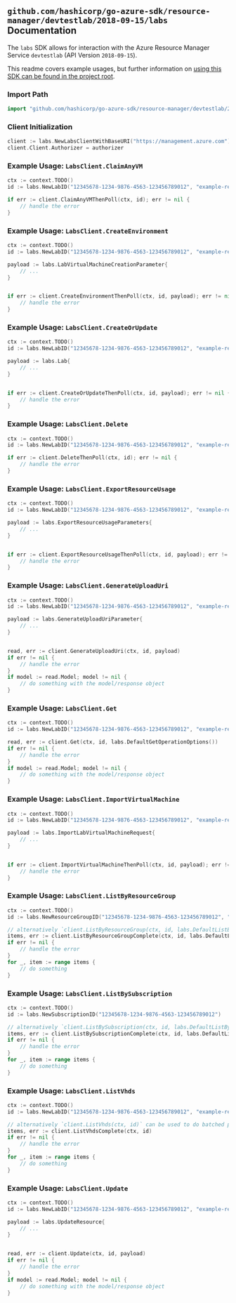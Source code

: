 
## `github.com/hashicorp/go-azure-sdk/resource-manager/devtestlab/2018-09-15/labs` Documentation

The `labs` SDK allows for interaction with the Azure Resource Manager Service `devtestlab` (API Version `2018-09-15`).

This readme covers example usages, but further information on [using this SDK can be found in the project root](https://github.com/hashicorp/go-azure-sdk/tree/main/docs).

### Import Path

```go
import "github.com/hashicorp/go-azure-sdk/resource-manager/devtestlab/2018-09-15/labs"
```


### Client Initialization

```go
client := labs.NewLabsClientWithBaseURI("https://management.azure.com")
client.Client.Authorizer = authorizer
```


### Example Usage: `LabsClient.ClaimAnyVM`

```go
ctx := context.TODO()
id := labs.NewLabID("12345678-1234-9876-4563-123456789012", "example-resource-group", "nameValue")

if err := client.ClaimAnyVMThenPoll(ctx, id); err != nil {
	// handle the error
}
```


### Example Usage: `LabsClient.CreateEnvironment`

```go
ctx := context.TODO()
id := labs.NewLabID("12345678-1234-9876-4563-123456789012", "example-resource-group", "nameValue")

payload := labs.LabVirtualMachineCreationParameter{
	// ...
}


if err := client.CreateEnvironmentThenPoll(ctx, id, payload); err != nil {
	// handle the error
}
```


### Example Usage: `LabsClient.CreateOrUpdate`

```go
ctx := context.TODO()
id := labs.NewLabID("12345678-1234-9876-4563-123456789012", "example-resource-group", "nameValue")

payload := labs.Lab{
	// ...
}


if err := client.CreateOrUpdateThenPoll(ctx, id, payload); err != nil {
	// handle the error
}
```


### Example Usage: `LabsClient.Delete`

```go
ctx := context.TODO()
id := labs.NewLabID("12345678-1234-9876-4563-123456789012", "example-resource-group", "nameValue")

if err := client.DeleteThenPoll(ctx, id); err != nil {
	// handle the error
}
```


### Example Usage: `LabsClient.ExportResourceUsage`

```go
ctx := context.TODO()
id := labs.NewLabID("12345678-1234-9876-4563-123456789012", "example-resource-group", "nameValue")

payload := labs.ExportResourceUsageParameters{
	// ...
}


if err := client.ExportResourceUsageThenPoll(ctx, id, payload); err != nil {
	// handle the error
}
```


### Example Usage: `LabsClient.GenerateUploadUri`

```go
ctx := context.TODO()
id := labs.NewLabID("12345678-1234-9876-4563-123456789012", "example-resource-group", "nameValue")

payload := labs.GenerateUploadUriParameter{
	// ...
}


read, err := client.GenerateUploadUri(ctx, id, payload)
if err != nil {
	// handle the error
}
if model := read.Model; model != nil {
	// do something with the model/response object
}
```


### Example Usage: `LabsClient.Get`

```go
ctx := context.TODO()
id := labs.NewLabID("12345678-1234-9876-4563-123456789012", "example-resource-group", "nameValue")

read, err := client.Get(ctx, id, labs.DefaultGetOperationOptions())
if err != nil {
	// handle the error
}
if model := read.Model; model != nil {
	// do something with the model/response object
}
```


### Example Usage: `LabsClient.ImportVirtualMachine`

```go
ctx := context.TODO()
id := labs.NewLabID("12345678-1234-9876-4563-123456789012", "example-resource-group", "nameValue")

payload := labs.ImportLabVirtualMachineRequest{
	// ...
}


if err := client.ImportVirtualMachineThenPoll(ctx, id, payload); err != nil {
	// handle the error
}
```


### Example Usage: `LabsClient.ListByResourceGroup`

```go
ctx := context.TODO()
id := labs.NewResourceGroupID("12345678-1234-9876-4563-123456789012", "example-resource-group")

// alternatively `client.ListByResourceGroup(ctx, id, labs.DefaultListByResourceGroupOperationOptions())` can be used to do batched pagination
items, err := client.ListByResourceGroupComplete(ctx, id, labs.DefaultListByResourceGroupOperationOptions())
if err != nil {
	// handle the error
}
for _, item := range items {
	// do something
}
```


### Example Usage: `LabsClient.ListBySubscription`

```go
ctx := context.TODO()
id := labs.NewSubscriptionID("12345678-1234-9876-4563-123456789012")

// alternatively `client.ListBySubscription(ctx, id, labs.DefaultListBySubscriptionOperationOptions())` can be used to do batched pagination
items, err := client.ListBySubscriptionComplete(ctx, id, labs.DefaultListBySubscriptionOperationOptions())
if err != nil {
	// handle the error
}
for _, item := range items {
	// do something
}
```


### Example Usage: `LabsClient.ListVhds`

```go
ctx := context.TODO()
id := labs.NewLabID("12345678-1234-9876-4563-123456789012", "example-resource-group", "nameValue")

// alternatively `client.ListVhds(ctx, id)` can be used to do batched pagination
items, err := client.ListVhdsComplete(ctx, id)
if err != nil {
	// handle the error
}
for _, item := range items {
	// do something
}
```


### Example Usage: `LabsClient.Update`

```go
ctx := context.TODO()
id := labs.NewLabID("12345678-1234-9876-4563-123456789012", "example-resource-group", "nameValue")

payload := labs.UpdateResource{
	// ...
}


read, err := client.Update(ctx, id, payload)
if err != nil {
	// handle the error
}
if model := read.Model; model != nil {
	// do something with the model/response object
}
```
